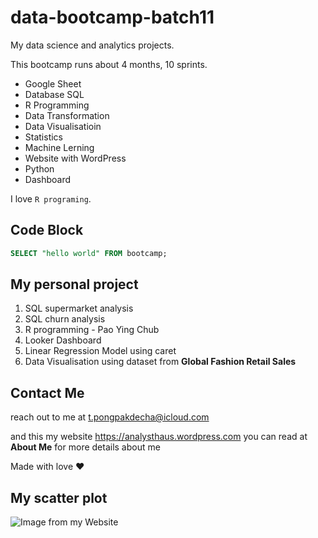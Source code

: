 # data-bootcamp-batch11
My data science and analytics projects.

This bootcamp runs about 4 months, 10 sprints.

- Google Sheet
- Database SQL
- R Programming
- Data Transformation
- Data Visualisatioin
- Statistics
- Machine Lerning
- Website with WordPress
- Python
- Dashboard

I love `R programing`.

## Code Block
```sql
SELECT "hello world" FROM bootcamp;
```

## My personal project

1. SQL supermarket analysis
2. SQL churn analysis
3. R programming - Pao Ying Chub
4. Looker Dashboard
5. Linear Regression Model using caret
6. Data Visualisation using dataset from **Global Fashion Retail Sales**



## Contact Me
reach out to me at t.pongpakdecha@icloud.com

and this my website https://analysthaus.wordpress.com you can read at **About Me** for more details about me

Made with love ❤️

## My scatter plot
![Image from my Website](https://analysthaus.wordpress.com/wp-content/uploads/2025/05/mpg_hp_lmrplot.png)
